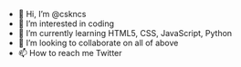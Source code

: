 - 👋 Hi, I’m @cskncs
- 👀 I’m interested in coding
- 🌱 I’m currently learning HTML5, CSS, JavaScript, Python
- 💞️ I’m looking to collaborate on all of above
- 📫 How to reach me Twitter

<!---
cskncs/cskncs is a ✨ special ✨ repository because its `README.md` (this file) appears on your GitHub profile.
You can click the Preview link to take a look at your changes.
--->
